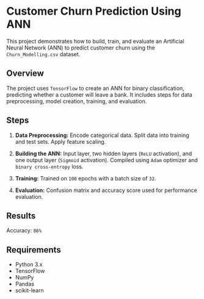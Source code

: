 # **Customer Churn Prediction Using ANN**
This project demonstrates how to build, train, and evaluate an Artificial Neural Network (ANN) to predict customer churn using the `Churn_Modelling.csv` dataset.

## Overview
The project uses `TensorFlow` to create an ANN for binary classification, predicting whether a customer will leave a bank. It includes steps for data preprocessing, model creation, training, and evaluation.

## Steps
1. **Data Preprocessing:**
Encode categorical data.
Split data into training and test sets.
Apply feature scaling.

2. **Building the ANN:**
Input layer, two hidden layers (`ReLU` activation), and one output layer (`Sigmoid` activation).
Compiled using `Adam` optimizer and `binary cross-entropy` loss.

3. **Training:**
Trained on `100` epochs with a batch size of `32`.

4. **Evaluation:**
Confusion matrix and accuracy score used for performance evaluation.

## Results
Accuracy: `86%`

## Requirements
- Python 3.x
- TensorFlow
- NumPy
- Pandas
- scikit-learn
